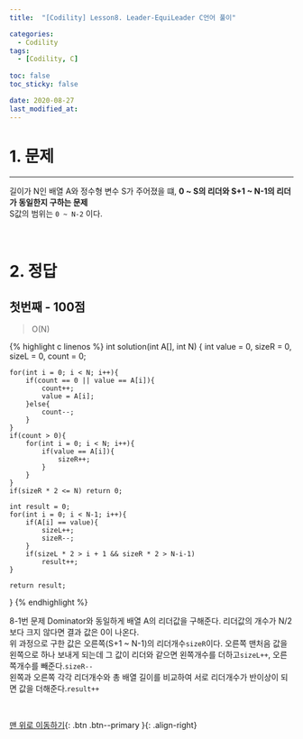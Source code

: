 ```yaml
---
title:  "[Codility] Lesson8. Leader-EquiLeader C언어 풀이" 

categories:
  - Codility
tags:
  - [Codility, C]
 
toc: false
toc_sticky: false

date: 2020-08-27
last_modified_at:
---
```

# 1. 문제
---
길이가 N인 배열 A와 정수형 변수 S가 주어졌을 떄, **0 ~ S의 리더와 S+1 ~ N-1의 리더가 동일한지 구하는 문제**   
S값의 범위는 `0 ~ N-2` 이다.

<br>

# 2. 정답
## 첫번째 - 100점
>O(N)

{% highlight c linenos %}
int solution(int A[], int N) {
    int value = 0, sizeR = 0, sizeL = 0, count = 0;
    
    for(int i = 0; i < N; i++){
        if(count == 0 || value == A[i]){
            count++;
            value = A[i];
        }else{
            count--;
        }
    }
    if(count > 0){
        for(int i = 0; i < N; i++){
            if(value == A[i]){
                sizeR++;
            }
        }
    }
    if(sizeR * 2 <= N) return 0;
    
    int result = 0;
    for(int i = 0; i < N-1; i++){
        if(A[i] == value){
            sizeL++;
            sizeR--;
        }
        if(sizeL * 2 > i + 1 && sizeR * 2 > N-i-1)
            result++;
    }
    
    return result;
}
{% endhighlight %}

8-1번 문제 Dominator와 동일하게 배열 A의 리더값을 구해준다. 리더값의 개수가 N/2보다 크지 않다면 결과 값은 0이 나온다.   
위 과정으로 구한 값은 오른쪽(S+1 ~ N-1)의 리더개수`sizeR`이다. 오른쪽 맨처음 값을 왼쪽으로 하나 보내게 되는데 그 값이 리더와 같으면 왼쪽개수를 더하고`sizeL++`, 오른쪽개수를 빼준다.`sizeR--`   
왼쪽과 오른쪽 각각 리더개수와 총 배열 길이를 비교하여 서로 리더개수가 반이상이 되면 값을 더해준다.`result++`

<br>

[맨 위로 이동하기](#){: .btn .btn--primary }{: .align-right}
